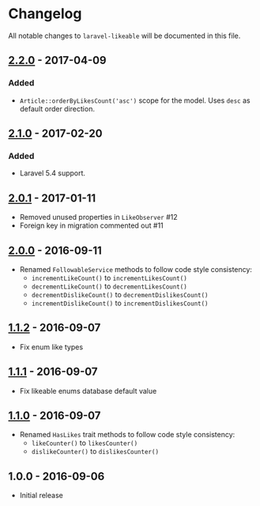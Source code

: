 # Changelog

All notable changes to `laravel-likeable` will be documented in this file.

## [2.2.0] - 2017-04-09

### Added

- `Article::orderByLikesCount('asc')` scope for the model. Uses `desc` as default order direction.

## [2.1.0] - 2017-02-20

### Added

- Laravel 5.4 support.

## [2.0.1] - 2017-01-11

- Removed unused properties in `LikeObserver` #12
- Foreign key in migration commented out #11

## [2.0.0] - 2016-09-11

- Renamed `FollowableService` methods to follow code style consistency:
    - `incrementLikeCount()` to `incrementLikesCount()`
    - `decrementLikeCount()` to `decrementLikesCount()`
    - `decrementDislikeCount()` to `decrementDislikesCount()`
    - `incrementDislikeCount()` to `incrementDislikesCount()`

## [1.1.2] - 2016-09-07

- Fix enum like types

## [1.1.1] - 2016-09-07

- Fix likeable enums database default value

## [1.1.0] - 2016-09-07

- Renamed `HasLikes` trait methods to follow code style consistency:
    - `likeCounter()` to `likesCounter()`
    - `dislikeCounter()` to `dislikesCounter()`

## 1.0.0 - 2016-09-06

- Initial release

[2.2.0]: https://github.com/cybercog/laravel-likeable/compare/2.1.0...2.2.0
[2.1.0]: https://github.com/cybercog/laravel-likeable/compare/2.0.1...2.1.0
[2.0.1]: https://github.com/cybercog/laravel-likeable/compare/2.0.0...2.0.1
[2.0.0]: https://github.com/cybercog/laravel-likeable/compare/1.1.2...2.0.0
[1.1.2]: https://github.com/cybercog/laravel-likeable/compare/1.1.1...1.1.2
[1.1.1]: https://github.com/cybercog/laravel-likeable/compare/1.1.0...1.1.1
[1.1.0]: https://github.com/cybercog/laravel-likeable/compare/1.0.0...1.1.0
